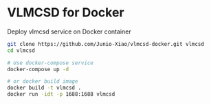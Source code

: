 # VLMCSD for Docker

Deploy vlmcsd service on Docker container

```bash
git clone https://github.com/Junio-Xiao/vlmcsd-docker.git vlmcsd
cd vlmcsd

# Use docker-compose service
docker-compose up -d

# or docker build image
docker build -t vlmcsd .
docker run -idt -p 1688:1688 vlmcsd
```
